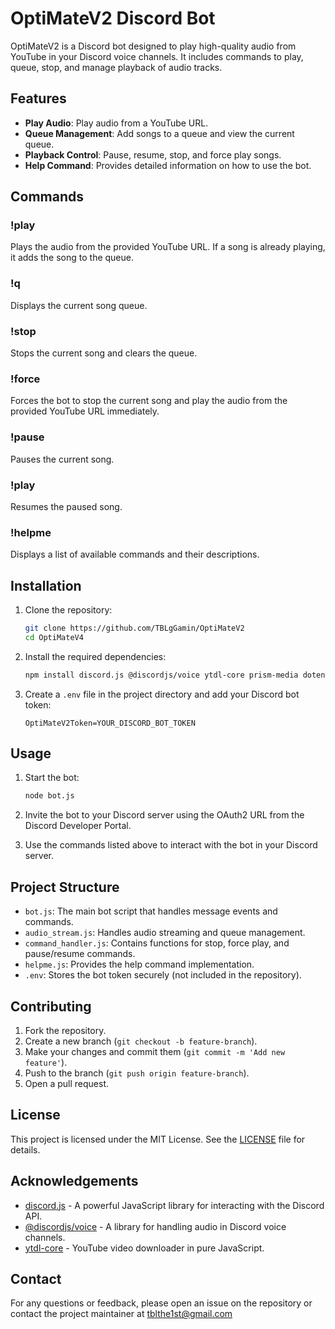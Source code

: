 # OptiMateV2 Discord Bot

OptiMateV2 is a Discord bot designed to play high-quality audio from YouTube in your Discord voice channels. It includes commands to play, queue, stop, and manage playback of audio tracks.

## Features

- **Play Audio**: Play audio from a YouTube URL.
- **Queue Management**: Add songs to a queue and view the current queue.
- **Playback Control**: Pause, resume, stop, and force play songs.
- **Help Command**: Provides detailed information on how to use the bot.

## Commands

### !play <url>
Plays the audio from the provided YouTube URL. If a song is already playing, it adds the song to the queue.

### !q
Displays the current song queue.

### !stop
Stops the current song and clears the queue.

### !force <url>
Forces the bot to stop the current song and play the audio from the provided YouTube URL immediately.

### !pause
Pauses the current song.

### !play
Resumes the paused song.

### !helpme
Displays a list of available commands and their descriptions.

## Installation

1. Clone the repository:
    ```bash
    git clone https://github.com/TBLgGamin/OptiMateV2
    cd OptiMateV4
    ```

2. Install the required dependencies:
    ```bash
    npm install discord.js @discordjs/voice ytdl-core prism-media dotenv
    ```

3. Create a `.env` file in the project directory and add your Discord bot token:
    ```env
    OptiMateV2Token=YOUR_DISCORD_BOT_TOKEN
    ```

## Usage

1. Start the bot:
    ```bash
    node bot.js
    ```

2. Invite the bot to your Discord server using the OAuth2 URL from the Discord Developer Portal.

3. Use the commands listed above to interact with the bot in your Discord server.

## Project Structure

- `bot.js`: The main bot script that handles message events and commands.
- `audio_stream.js`: Handles audio streaming and queue management.
- `command_handler.js`: Contains functions for stop, force play, and pause/resume commands.
- `helpme.js`: Provides the help command implementation.
- `.env`: Stores the bot token securely (not included in the repository).

## Contributing

1. Fork the repository.
2. Create a new branch (`git checkout -b feature-branch`).
3. Make your changes and commit them (`git commit -m 'Add new feature'`).
4. Push to the branch (`git push origin feature-branch`).
5. Open a pull request.

## License

This project is licensed under the MIT License. See the [LICENSE](LICENSE) file for details.

## Acknowledgements

- [discord.js](https://discord.js.org) - A powerful JavaScript library for interacting with the Discord API.
- [@discordjs/voice](https://github.com/discordjs/voice) - A library for handling audio in Discord voice channels.
- [ytdl-core](https://github.com/fent/node-ytdl-core) - YouTube video downloader in pure JavaScript.

## Contact

For any questions or feedback, please open an issue on the repository or contact the project maintainer at tblthe1st@gmail.com
